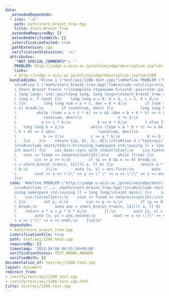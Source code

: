 ```yaml
---
data:
  _extendedDependsOn:
  - icon: ':x:'
    path: math/stern_brocot_tree.hpp
    title: Stern-Brocot Tree
  _extendedRequiredBy: []
  _extendedVerifiedWith: []
  _isVerificationFailed: true
  _pathExtension: cpp
  _verificationStatusIcon: ':x:'
  attributes:
    '*NOT_SPECIAL_COMMENTS*': ''
    PROBLEM: http://judge.u-aizu.ac.jp/onlinejudge/description.jsp?id=1208
    links:
    - http://judge.u-aizu.ac.jp/onlinejudge/description.jsp?id=1208
  bundledCode: "#line 1 \"test/aoj/1208.test.cpp\"\n#define PROBLEM \"http://judge.u-aizu.ac.jp/onlinejudge/description.jsp?id=1208\"\
    \n\n#line 2 \"math/stern_brocot_tree.hpp\"\n#include <utility>\n\n/**\n * @brief\
    \ Stern Brocot Tree\n */\ntemplate <typename F>\nstd::pair<std::pair<long long,\
    \ long long>, std::pair<long long, long long>>\nstern_brocot_tree_search(long\
    \ long n, F cond) {\n    long long a = 0, b = 1, c = 1, d = 0;\n    while (true)\
    \ {\n        long long num = a + c, den = b + d;\n        if (num > n || den >\
    \ n) break;\n        if (cond(num, den)) {\n            long long k = 2;\n   \
    \         while ((num = a + c * k) <= n && (den = b + d * k) <= n &&\n       \
    \            cond(num, den))\n                k *= 2;\n            k /= 2;\n \
    \           a += c * k;\n            b += d * k;\n        } else {\n         \
    \   long long k = 2;\n            while ((num = a * k + c) <= n && (den = b *\
    \ k + d) <= n &&\n                   !cond(num, den))\n                k *= 2;\n\
    \            k /= 2;\n            c += a * k;\n            d += b * k;\n     \
    \   }\n    }\n    return {{a, b}, {c, d}};\n}\n#line 4 \"test/aoj/1208.test.cpp\"\
    \n\n#include <bits/stdc++.h>\nusing namespace std;\nusing ll = long long;\n\n\
    int main() {\n    ios_base::sync_with_stdio(false);\n    cin.tie(nullptr);\n \
    \   cout << fixed << setprecision(15);\n\n    while (true) {\n        int p, n;\n\
    \        cin >> p >> n;\n        if (p == 0 && n == 0) break;\n        auto ans\
    \ = stern_brocot_tree(n, [&](ll a, ll b) {\n            return a * a < p * b *\
    \ b;\n        });\n        auto [u, v] = ans.first;\n        auto [x, y] = ans.second;\n\
    \        cout << x << \"/\" << y << \" \" << u << \"/\" << v << endl;\n    }\n\
    }\n"
  code: "#define PROBLEM \"http://judge.u-aizu.ac.jp/onlinejudge/description.jsp?id=1208\"\
    \n\n#include \"../../math/stern_brocot_tree.hpp\"\n\n#include <bits/stdc++.h>\n\
    using namespace std;\nusing ll = long long;\n\nint main() {\n    ios_base::sync_with_stdio(false);\n\
    \    cin.tie(nullptr);\n    cout << fixed << setprecision(15);\n\n    while (true)\
    \ {\n        int p, n;\n        cin >> p >> n;\n        if (p == 0 && n == 0)\
    \ break;\n        auto ans = stern_brocot_tree(n, [&](ll a, ll b) {\n        \
    \    return a * a < p * b * b;\n        });\n        auto [u, v] = ans.first;\n\
    \        auto [x, y] = ans.second;\n        cout << x << \"/\" << y << \" \" <<\
    \ u << \"/\" << v << endl;\n    }\n}\n"
  dependsOn:
  - math/stern_brocot_tree.hpp
  isVerificationFile: true
  path: test/aoj/1208.test.cpp
  requiredBy: []
  timestamp: '2023-04-08 00:55:58+09:00'
  verificationStatus: TEST_WRONG_ANSWER
  verifiedWith: []
documentation_of: test/aoj/1208.test.cpp
layout: document
redirect_from:
- /verify/test/aoj/1208.test.cpp
- /verify/test/aoj/1208.test.cpp.html
title: test/aoj/1208.test.cpp
---
```

